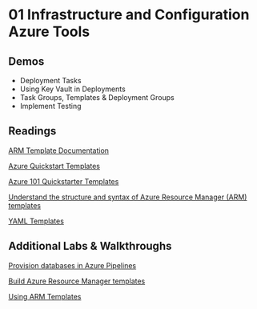 # 01 Infrastructure and Configuration Azure Tools

## Demos

- Deployment Tasks
- Using Key Vault in Deployments
- Task Groups, Templates & Deployment Groups
- Implement Testing

## Readings

[ARM Template Documentation](https://docs.microsoft.com/en-us/azure/azure-resource-manager/templates/)

[Azure Quickstart Templates](https://azure.microsoft.com/en-us/resources/templates/)

[Azure 101 Quickstarter Templates](https://github.com/Azure/azure-quickstart-templates)

[Understand the structure and syntax of Azure Resource Manager (ARM) templates](https://docs.microsoft.com/en-us/azure/azure-resource-manager/templates/template-syntax)

[YAML Templates](https://docs.microsoft.com/en-us/azure/devops/pipelines/process/templates?view=azure-devops)

## Additional Labs & Walkthroughs

[Provision databases in Azure Pipelines](https://docs.microsoft.com/en-us/learn/modules/provision-database-azure-pipelines/)

[Build Azure Resource Manager templates](https://docs.microsoft.com/en-us/learn/modules/build-azure-vm-templates/)

[Using ARM Templates](http://microsoft.github.io/PartsUnlimited/iac/200.2x-IaC-AZ-400T05AppInfra.html)
